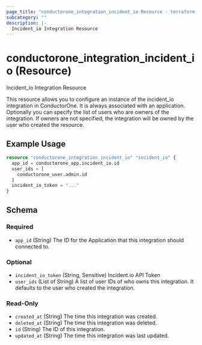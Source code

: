 ```yaml
---
page_title: "conductorone_integration_incident_io Resource - terraform-provider-conductorone"
subcategory: ""
description: |-
  Incident_io Integration Resource
---
```


# conductorone_integration_incident_io (Resource)

Incident_io Integration Resource

This resource allows you to configure an instance of the incident_io integration in ConductorOne.
It is always associated with an application. Optionally you can specify the list of users who are owners of the integration.
If owners are not specified, the integration will be owned by the user who created the resource.

## Example Usage

```terraform
resource "conductorone_integration_incident_io" "incident_io" {
  app_id = conductorone_app.incident_io.id
  user_ids = [
    conductorone_user.admin.id
  ]
  incident_io_token = "..."
}
```

<!-- schema generated by tfplugindocs -->
## Schema

### Required

- `app_id` (String) The ID for the Application that this integration should connected to.

### Optional

- `incident_io_token` (String, Sensitive) Incident.io API Token
- `user_ids` (List of String) A list of user IDs of who owns this integration. It defaults to the user who created the integration.

### Read-Only

- `created_at` (String) The time this integration was created.
- `deleted_at` (String) The time this integration was deleted.
- `id` (String) The ID of this integration.
- `updated_at` (String) The time this integration was last updated.
